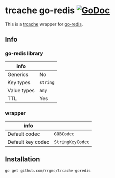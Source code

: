 # trcache go-redis [![GoDoc](https://godoc.org/github.com/rrgmc/trcache-goredis?status.png)](https://godoc.org/github.com/rrgmc/trcache-goredis)

This is a [trcache](https://github.com/rrgmc/trcache) wrapper for [go-redis](https://github.com/redis/go-redis).

## Info

### go-redis library

| info        |          |
|-------------|----------|
| Generics    | No       |
| Key types   | `string` |
| Value types | `any`    |
| TTL         | Yes      |

### wrapper

| info              |                  |
|-------------------|------------------|
| Default codec     | `GOBCodec`       |
| Default key codec | `StringKeyCodec` |

## Installation

```shell
go get github.com/rrgmc/trcache-goredis
```
